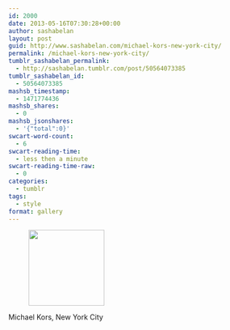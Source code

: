 ```yaml
---
id: 2000
date: 2013-05-16T07:30:28+00:00
author: sashabelan
layout: post
guid: http://www.sashabelan.com/michael-kors-new-york-city/
permalink: /michael-kors-new-york-city/
tumblr_sashabelan_permalink:
  - http://sashabelan.tumblr.com/post/50564073385
tumblr_sashabelan_id:
  - 50564073385
mashsb_timestamp:
  - 1471774436
mashsb_shares:
  - 0
mashsb_jsonshares:
  - '{"total":0}'
swcart-word-count:
  - 6
swcart-reading-time:
  - less then a minute
swcart-reading-time-raw:
  - 0
categories:
  - tumblr
tags:
  - style
format: gallery
---
```

<div id='gallery-312' class='gallery galleryid-2000 gallery-columns-3 gallery-size-thumbnail'>
  <figure class='gallery-item'> 
  
  <div class='gallery-icon portrait'>
    <a href='http://www.sashabelan.ru/michael-kors-new-york-city/attachment/2001/'><img width="150" height="150" src="http://www.sashabelan.ru/wp-content/uploads/2013/05/tumblr_mmvrisZvrL1qarj97o1_500-150x150.jpg" class="attachment-thumbnail size-thumbnail" alt="" /></a>
  </div></figure>
</div>

Michael Kors, New York City